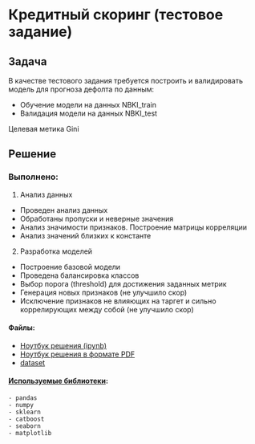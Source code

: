 # Кредитный скоринг (тестовое задание) 

## Задача
В качестве тестового задания требуется  построить и валидировать модель для прогноза дефолта по данным:  
 - Обучение модели на данных NBKI_train  
 - Валидация модели на данных NBKI_test  
 
Целевая метика Gini

## Решение
### Выполнено:
1. Анализ данных
- Проведен анализ данных
- Обработаны пропуски и неверные значения
- Анализ значимости признаков. Построение матрицы корреляции
- Анализ значений близких к константе
2. Разработка моделей
- Построение базовой модели
- Проведена балансировка классов
- Выбор порога (threshold) для достижения заданных метрик
- Генерация новых признаков (не улучшило скор)
- Исключение признаков не влияющих на таргет и сильно коррелирующих между собой (не улучшило скор)

#### Файлы:
- [Ноутбук решения (ipynb)](credit_scoring_NBKI.ipynb)
- [Ноутбук решения в формате PDF](Credit_scoring_NBKI.pdf)
- [dataset](datasets)

#### [Используемые библиотеки](requirements.txt):
    - pandas
    - numpy
    - sklearn
    - catboost
    - seaborn
    - matplotlib
